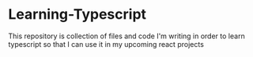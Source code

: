 # Learning-Typescript

This repository is collection of files and code I'm writing in order to learn typescript so that I can use it in my upcoming react projects
